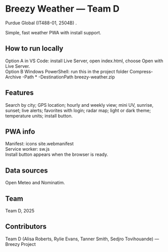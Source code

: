 # Breezy Weather — Team D
Purdue Global (IT488-01, 2504B) .

Simple, fast weather PWA with install support.

## How to run locally
Option A in VS Code: install Live Server, open index.html, choose Open with Live Server.  
Option B Windows PowerShell: run this in the project folder
Compress-Archive -Path * -DestinationPath breezy-weather.zip

## Features
Search by city; GPS location; hourly and weekly view; mini UV, sunrise, sunset; live alerts; favorites with login; radar map; light or dark theme; temperature units; install button.

## PWA info
Manifest: icons site.webmanifest  
Service worker: sw.js  
Install button appears when the browser is ready.

## Data sources
Open Meteo and Nominatim.

## Team
Team D, 2025


## Contributors
Team D (Alisa Roberts, Rylie Evans, Tanner Smith, Sedjro Tovihouande) — Breezy Project
